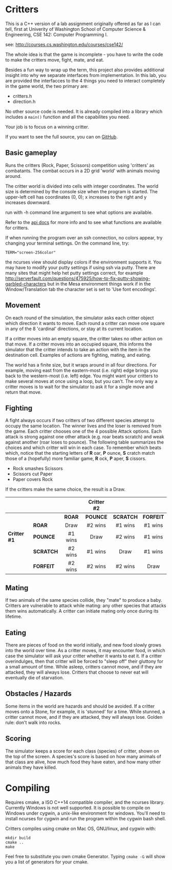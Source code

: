 # Critters

This is a C++ version of a lab assignment originally offered
as far as I can tell, first at Univerity of Washington
School of Computer Science & Engineering, CSE 142: Computer Programming I.

see: http://courses.cs.washington.edu/courses/cse142/

The whole idea is that the game is incomplete -
you have to write the code to make
the critters move, fight, mate, and eat.

Besides a fun way to wrap up the term,
this project also provides additional insight into why
we separate interfaces from implementation.
In this lab, you are provided the interfacces to the 4 things you
need to interact completely in the game world, the two primary are:

- critters.h
- direction.h

No other source code is needed.
It is already compiled into a library which includes a `main()`
function and all the capabilites you need.

Your job is to focus on a winning critter.

If you want to see the full source, you can on 
[GitHub](https://github.com/DaveParillo/critters).

## Basic gameplay
Runs the critters (Rock, Paper, Scissors) competition using 'critters' as
combatants. The combat occurs in a 2D grid 'world' with animals moving around.

The critter world is divided into cells with integer coordinates. 
The world size is determined by the console size when the program is started.
The upper-left cell has coordinates (0, 0); 
x increases to the right and y increases downward.

run with -h command line argument to see what options are available.

Refer to the
[api docs](http://209.129.16.61/~dparillo/cisc187/critters/docs)
for more info and to see what functions are available for critters.

If when running the program over an ssh connection, no colors appear,
try changing your terminal settings.  On the command line, try:

    TERM="screen-256color"

the ncurses view should display colors if the environment supports it.
You may have to modify your putty settings if using ssh via putty.
There are many sites that might help het putty settings correct,
for example http://serverfault.com/questions/475925/how-to-fix-putty-showing-garbled-characters
but in the Mesa environment things work if in the Window/Translation tab
the character set is set to 'Use font encodings'.


## Movement
On each round of the simulation, the simulator asks each critter object which 
direction it wants to move. 
Each round a critter can move one square in any of the 8 'cardinal' directions, 
or stay at its current location.

If a critter moves into an empty square, the critter takes no other action
on that move.
If a critter moves into an occupied square, this informs the simulator that the
critter intends to take an action with the item in the destination cell.
Examples of actions are fighting, mating, and eating.

The world has a finite size, but it wraps around in all four directions. 
For example, moving east from the eastern-most (i.e. right) edge brings you back 
to the western-most (i.e. left) edge. 
You might want your critters to make several moves at once using a loop, but you can't. 
The only way a critter moves is to wait for the simulator to ask it for a 
single move and return that move.

## Fighting
A fight always occurs if two critters of two different species attempt to occupy the same location.
The winner lives and the loser is removed from the game.
Each critter chooses one of the 4 possible Attack options.
Each attack is strong against one other attack (e.g. roar beats scratch) 
and weak against another (roar loses to pounce). 
The following table summarizes the choices and which critter will win in each case. 
To remember which beats which, notice that the starting letters of 
**R** oar, **P** ounce, **S** cratch match those of a (hopefully) more familiar game, 
**R** ock, **P** aper, **S** cissors. 

 - Rock smashes Scissors
 - Scissors cut Paper
 - Paper covers Rock

If the critters make the same choice, the result is a Draw.

|                |             |          | Critter #2 |             |             |
|----------------|:------------|:--------:|:----------:|:-----------:|:-----------:|
|                |             | **ROAR** | **POUNCE** | **SCRATCH** | **FORFEIT** |
|                | **ROAR**    |   Draw   |   #2 wins  | #1 wins     |  #1 wins    |
| **Critter #1** | **POUNCE**  | #1 wins  |    Draw    | #2 wins     |  #1 wins    |
|                | **SCRATCH** | #2 wins  |   #1 wins  |   Draw      |  #1 wins    |
|                | **FORFEIT** | #2 wins  |   #2 wins  | #2 wins     |    Draw     |

## Mating
If two animals of the same species collide, they "mate" to produce a baby. 
Critters are vulnerable to attack while mating: 
any other species that attacks them wins automatically. 
A critter can initiate mating only once during its lifetime.

## Eating
There are pieces of food on the world initially, and new food slowly grows into the world over time. 
As a critter moves, it may encounter food, in which case the simulator will ask your
critter whether it wants to eat it. 
If a critter overindulges, then that critter will be forced to 
"sleep off" their gluttony for a small amount of time. 
While asleep, critters cannot move, and if they are attacked, they will always lose.
Critters that choose to never eat will eventually die of starvation.

## Obstacles / Hazards
Some items in the world are hazards and should be avoided.
If a critter moves onto a Stone, for example, it is 'stunned' for a time.
While stunned, a critter cannot move, and if they are attacked, they will always lose.
Golden rule: don't walk into rocks.

## Scoring
The simulator keeps a score for each class (species) of critter, 
shown on the top of the screen. 
A species's score is based on how many animals of that class are alive, 
how much food they have eaten, and how many other animals they have killed.


# Compiling
Requires cmake, a ISO C++14 compatible compiler, and the ncurses library.
Currently Windows is not well supported.
It is possible to compile on Windows under cygwin,
a unix-like environment for windows.
You'll need to install ncurses for cygwin and run the program
within the cygwin bash shell.

Critters compiles using cmake on Mac OS, GNU/linux, and cygwin with:

    mkdir build
    cmake ..
    make

Feel free to substitute you own cmake Generator.
Typing `cmake -G` will show you a list of generators for your cmake.

